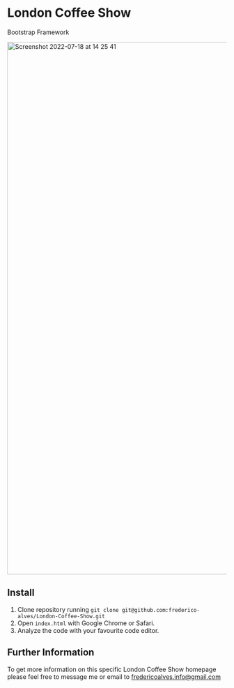 # London Coffee Show
Bootstrap Framework

<img width="1221" alt="Screenshot 2022-07-18 at 14 25 41" src="https://user-images.githubusercontent.com/31135848/179510731-28266c87-5fc5-4fc2-a452-5fd19c56669c.png">

## Install
1. Clone repository running `git clone git@github.com:frederico-alves/London-Coffee-Show.git`<br>
2. Open `index.html` with Google Chrome or Safari.
3. Analyze the code with your favourite code editor.

## Further Information
To get more information on this specific London Coffee Show homepage please feel free to message me or email to fredericoalves.info@gmail.com
